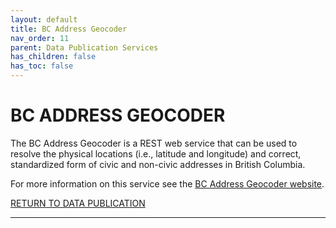 ```yaml
---
layout: default
title: BC Address Geocoder
nav_order: 11
parent: Data Publication Services
has_children: false
has_toc: false
---
```


# BC ADDRESS GEOCODER

The BC Address Geocoder is a REST web service that can be used to resolve the physical locations (i.e., latitude and longitude) and correct, standardized form of civic and non-civic addresses in British Columbia.

For more information on this service see the [BC Address Geocoder website](https://www2.gov.bc.ca/gov/content/data/geographic-data-services/location-services/geocoder).

[RETURN TO DATA PUBLICATION][1]

-------------------------------------------------------

[1]: ../index.md#
